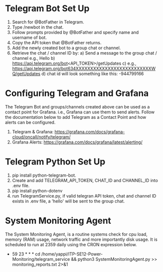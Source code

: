 # Telegram Bot Set Up
1. Search for @BotFather in Telegram.
2. Type /newbot in the chat.
3. Follow prompts provided by @BotFather and specify name and username of bot.
4. Copy the API token that @BotFather returns.
5. Add the newly created bot to a group chat or channel.
6. Retrieve the chat / channel ID by:
	a) Send a message to the group chat / channel e.g., Hello
	b) https://api.telegram.org/bot<API_TOKEN>/getUpdates
	c) e.g., https://api.telegram.org/bot634XXXXXXXXXXXXXXXXXXXXXXXXXXWQ/getUpdates
	d) chat id will look something like this: -944799166
	
# Configuring Telegram and Grafana
The Telegram Bot and groups/channels created above can be used as a contact point for Grafana. i.e., Grafana can use them to send alerts. 
Follow the documentation below to add Telegram as a Contact Point and how alerts can be configured.
1. Telegram & Grafana:  https://grafana.com/docs/grafana-cloud/oncall/notify/telegram/
2. Grafana Alerts: https://grafana.com/docs/grafana/latest/alerting/

# Telegram Python Set Up
1. pip install python-telegram-bot.
2. Create and add TELEGRAM_API_TOKEN, CHAT_ID and CHANNEL_ID into .env file.
3. pip install python-dotenv
4. run TelegramService.py, if valid telegran API token, chat and channel ID exists in .env file, a 'hello' will be sent to the group chat.

# System Monitoring Agent
The System Monitoring Agent, is a routine systems check for cpu load, memory (RAM) usage, network traffic and more importantly disk usage. It is scheduled to run at 2359 daily using the CRON expression below.
* 59 23 * * * cd /home/yappi/ITP-SE12-Power-Monitoring/telegram_service && python3 SystemMonitoringAgent.py >> monitoring_reports.txt 2>&1
 

